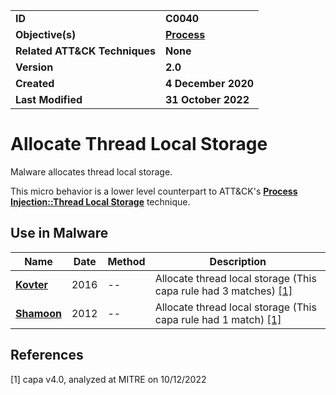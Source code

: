 <table>
<tr>
<td><b>ID</b></td>
<td><b>C0040</b></td>
</tr>
<tr>
<td><b>Objective(s)</b></td>
<td><b><a href="../process">Process</a></b></td>
</tr>
<tr>
<td><b>Related ATT&CK Techniques</b></td>
<td><b>None</b></td>
</tr>
<tr>
<td><b>Version</b></td>
<td><b>2.0</b></td>
</tr>
<tr>
<td><b>Created</b></td>
<td><b>4 December 2020</b></td>
</tr>
<tr>
<td><b>Last Modified</b></td>
<td><b>31 October 2022</b></td>
</tr>
</table>


# Allocate Thread Local Storage

Malware allocates thread local storage. 

This micro behavior is a lower level counterpart to ATT&CK's [**Process Injection::Thread Local Storage**](https://attack.mitre.org/techniques/T1055/005) technique.

## Use in Malware

|Name|Date|Method|Description|
|---|---|---|---|
|[**Kovter**](../xample-malware/kovter.md)|2016|--|Allocate thread local storage (This capa rule had 3 matches) [[1]](#1)|
|[**Shamoon**](../xample-malware/shamoon.md)|2012|--|Allocate thread local storage (This capa rule had 1 match) [[1]](#1)|

## References

<a name="1">[1]</a> capa v4.0, analyzed at MITRE on 10/12/2022

